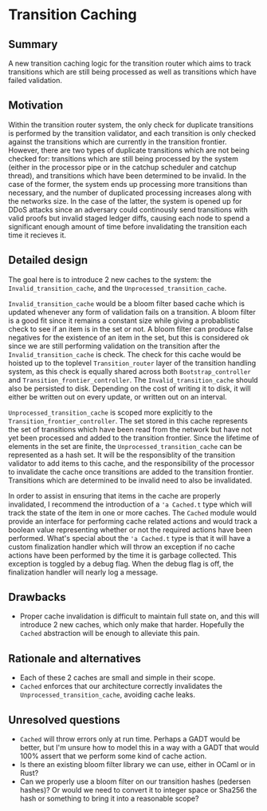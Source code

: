 # Transition Caching

## Summary
[summary]: #summary

A new transition caching logic for the transition router which aims to track transitions which are still being processed as well as transitions which have failed validation.

## Motivation
[motivation]: #motivation

Within the transition router system, the only check for duplicate transitions is performed by the transition validator, and each transition is only checked against the transitions which are currently in the transition frontier. However, there are two types of duplicate transitions which are not being checked for: transitions which are still being processed by the system (either in the processor pipe or in the catchup scheduler and catchup thread), and transitions which have been determined to be invalid. In the case of the former, the system ends up processing more transitions than necessary, and the number of duplicated processing increases along with the networks size. In the case of the latter, the system is opened up for DDoS attacks since an adversary could continously send transitions with valid proofs but invalid staged ledger diffs, causing each node to spend a significant enough amount of time before invalidating the transition each time it recieves it.

## Detailed design
[detailed-design]: #detailed-design

The goal here is to introduce 2 new caches to the system: the `Invalid_transition_cache`, and the `Unprocessed_transition_cache`.

`Invalid_transition_cache` would be a bloom filter based cache which is updated whenever any form of validation fails on a transition. A bloom filter is a good fit since it remains a constant size while giving a probablistic check to see if an item is in the set or not. A bloom filter can produce false negatives for the existence of an item in the set, but this is considered ok since we are still performing validation on the transition after the `Invalid_transition_cache` is check. The check for this cache would be hoisted up to the toplevel `Transition_router` layer of the transition handling system, as this check is equally shared across both `Bootstrap_controller` and `Transition_frontier_controller`. The `Invalid_transition_cache` should also be persisted to disk. Depending on the cost of writing it to disk, it will either be written out on every update, or written out on an interval.

`Unprocessed_transition_cache` is scoped more explicitly to the `Transition_frontier_controller`. The set stored in this cache represents the set of transitions which have been read from the network but have not yet been processed and added to the transition frontier. Since the lifetime of elements in the set are finite, the `Unprocessed_transition_cache` can be represented as a hash set. It will be the responsiblity of the transition validator to add items to this cache, and the responsibility of the processor to invalidate the cache once transitions are added to the transition frontier. Transitions which are determined to be invalid need to also be invalidated.

In order to assist in ensuring that items in the cache are properly invalidated, I recommend the introduction of a `'a Cached.t` type which will track the state of the item in one or more caches. The `Cached` module would provide an interface for performing cache related actions and would track a boolean value representing whether or not the required actions have been performed. What's special about the `'a Cached.t` type is that it will have a custom finalization handler which will throw an exception if no cache actions have been performed by the time it is garbage collected. This exception is toggled by a debug flag. When the debug flag is off, the finalization handler will nearly log a message.

## Drawbacks
[drawbacks]: #drawbacks

- Proper cache invalidation is difficult to maintain full state on, and this will introduce 2 new caches, which only make that harder. Hopefully the `Cached` abstraction will be enough to alleviate this pain.

## Rationale and alternatives
[rationale-and-alternatives]: #rationale-and-alternatives

- Each of these 2 caches are small and simple in their scope.
- `Cached` enforces that our architecture correctly invalidates the `Unprocessed_transition_cache`, avoiding cache leaks.

## Unresolved questions
[unresolved-questions]: #unresolved-questions

- `Cached` will throw errors only at run time. Perhaps a GADT would be better, but I'm unsure how to model this in a way with a GADT that would 100% assert that we perform some kind of cache action.
- Is there an existing bloom filter library we can use, either in OCaml or in Rust?
- Can we properly use a bloom filter on our transition hashes (pedersen hashes)? Or would we need to convert it to integer space or Sha256 the hash or something to bring it into a reasonable scope?
